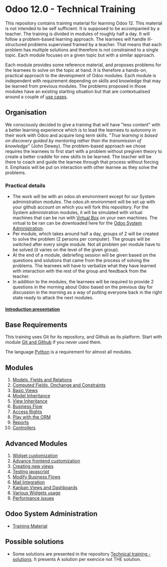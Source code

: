 # Odoo 12.0 - Technical Training

This repository contains training material for learning Odoo 12. This material is not intended to be self sufficient. It is supposed to be accompanied by a teacher. The training is divided in modules of roughly half a day. It will follow a problem-based learning approach. The learnees will handle ill-structured problems supervised framed by a teacher. That means that each problem has multiple solutions and therefore is not constrained to a single topic. Each module focuses on a given topic but with a similar approach.

Each module provides some reference material, and proposes problems for the learnees to solve on the topic at hand.
It is therefore a hands-on, practical approach to the development of Odoo modules. Each module is independent with requirement depending on skills and knowledge that may be learned from previous modules. The problems proposed in those modules have an existing starting situation but that are contextualised around a couple of [use cases](docs/use-case.md).

## Organisation

We consciously decided to give a training that will have "less content" with a better learning experience which is to lead the learnees to autonomy in their work with Odoo and acquire long term skills. "*True learning is based on discovery guided by mentoring rather than the transmission of knowledge*" (John Dewey). The problem-based approach we chose requires the learnees to first start with a problem without pregiven theory to create a better craddle for new skills to be learned. The teacher will be there to coach and guide the learnee through that process without forcing it. Emphasis will be put on interaction with other learnee as they solve the problems. 

### Practical details

* The work will be with an odoo.sh environment except for our System administration modules. The odoo.sh environment will be set up with your github account on which you will fork this repository. For the System administration modules, it will be simulated with virtual machines that can be run with [Virtual Box](https://www.virtualbox.org/) on your own machines. The virtual to be ran can be downloaded here for the [Odoo System Administration](http://download.odoo.com/internal/sysadmin-training-vms.zip).
* Per module, which takes around half a day, groups of 2 will be created to solve the problem (2 persons per computer). The groups will be switched after every single module. Not all problem per module have to be solved (it varies on the level of the given group).
* At the end of a module, debriefing session will be given based on the questions and solutions that came from the process of solving the problems. The learnees will have to verbalize what they have learned with interaction with the rest of the group and feedback from the teacher.
* In addition to the modules, the learnees will be required to provide 2 questions in the morning about Odoo based on the previous day for discussion in the morning as a way of putting everyone back in the right state ready to attack the next modules.

#### [Introduction presentation](https://docs.google.com/a/odoo.com/presentation/d/1O2hd-jNtZN93-hhi_KFKgRVw90Yfdow6Su7YHF6oc_s/edit?usp=sharing)

## Base Requirements

This training uses Git for its repository, and Github as its platform.
Start with module [Git and Github](00-git) if you never used them.

The language [Python](https://www.python.org/) is a requirement for almost all modules.


## Modules

1. [Models, Fields and Relations](https://github.com/odoo/technical-training/tree/12.0-01-models)
1. [Computed Fields, Onchange and Constraints](https://github.com/odoo/technical-training/tree/12.0-02-fields)
1. [Basic Views](https://github.com/odoo/technical-training/tree/12.0-03-views)
1. [Model Inheritance](https://github.com/odoo/technical-training/tree/12.0-04-model-inheritance)
1. [View Inheritance](https://github.com/odoo/technical-training/tree/12.0-05-view-inheritance)
1. [Business Flow](https://github.com/odoo/technical-training/tree/12.0-06-business-flow)
1. [Access Rights](https://github.com/odoo/technical-training/tree/12.0-08-access-right)
1. [Play with the ORM](https://github.com/odoo/technical-training/tree/12.0-09-orm)
1. [Reports](https://github.com/odoo/technical-training/tree/12.0-10-reports)
1. [Controllers](https://github.com/odoo/technical-training/tree/12.0-11-controller)


## Advanced Modules

1. [Widget customization](https://github.com/odoo/technical-training/tree/12.0-15-widgets)
1. [Advance frontend customization](https://github.com/odoo/technical-training/tree/12.0-16-advanced-customization)
1. [Creating new views](https://github.com/odoo/technical-training/tree/12.0-17-creating-views)
1. [Testing javascript](https://github.com/odoo/technical-training/tree/12.0-18-testing-javascript)
1. [Modify Business Flows](https://github.com/odoo/technical-training/tree/12.0-19-modify-business-flow)
1. [Mail Integration](https://github.com/odoo/technical-training/tree/12.0-25-mail-integration)
1. [Kanban Views and Dashboards](https://github.com/odoo/technical-training/tree/12.0-26-kanban-dashboard)
1. [Various Widgets usage](https://github.com/odoo/technical-training/tree/12.0-27-widgets)
1. [Performance issues](https://github.com/odoo/technical-training/tree/12.0-98-perf-issues)


## Odoo System Administration

* [Training Material](https://github.com/odoo/technical-training/tree/12.0-99-sysadmin)


## Possible solutions

* Some solutions are presented in the repository [Technical training - solutions](https://github.com/odoo/technical-training-solutions). It presents A solution per exercice not THE solution.



